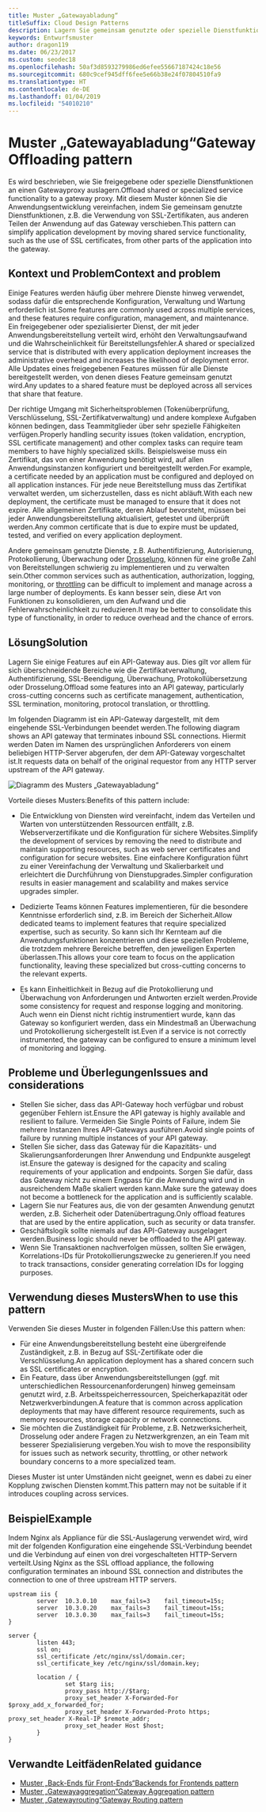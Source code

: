 ```yaml
---
title: Muster „Gatewayabladung“
titleSuffix: Cloud Design Patterns
description: Lagern Sie gemeinsam genutzte oder spezielle Dienstfunktionen an einen Gatewayproxy aus.
keywords: Entwurfsmuster
author: dragon119
ms.date: 06/23/2017
ms.custom: seodec18
ms.openlocfilehash: 50af3d8593279986ed6efee55667187424c18e56
ms.sourcegitcommit: 680c9cef945dff6fee5e66b38e24f07804510fa9
ms.translationtype: HT
ms.contentlocale: de-DE
ms.lasthandoff: 01/04/2019
ms.locfileid: "54010210"
---
```

# <a name="gateway-offloading-pattern"></a><span data-ttu-id="461e4-104">Muster „Gatewayabladung“</span><span class="sxs-lookup"><span data-stu-id="461e4-104">Gateway Offloading pattern</span></span>

<span data-ttu-id="461e4-105">Es wird beschrieben, wie Sie freigegebene oder spezielle Dienstfunktionen an einen Gatewayproxy auslagern.</span><span class="sxs-lookup"><span data-stu-id="461e4-105">Offload shared or specialized service functionality to a gateway proxy.</span></span> <span data-ttu-id="461e4-106">Mit diesem Muster können Sie die Anwendungsentwicklung vereinfachen, indem Sie gemeinsam genutzte Dienstfunktionen, z.B. die Verwendung von SSL-Zertifikaten, aus anderen Teilen der Anwendung auf das Gateway verschieben.</span><span class="sxs-lookup"><span data-stu-id="461e4-106">This pattern can simplify application development by moving shared service functionality, such as the use of SSL certificates, from other parts of the application into the gateway.</span></span>

## <a name="context-and-problem"></a><span data-ttu-id="461e4-107">Kontext und Problem</span><span class="sxs-lookup"><span data-stu-id="461e4-107">Context and problem</span></span>

<span data-ttu-id="461e4-108">Einige Features werden häufig über mehrere Dienste hinweg verwendet, sodass dafür die entsprechende Konfiguration, Verwaltung und Wartung erforderlich ist.</span><span class="sxs-lookup"><span data-stu-id="461e4-108">Some features are commonly used across multiple services, and these features require configuration, management, and maintenance.</span></span> <span data-ttu-id="461e4-109">Ein freigegebener oder spezialisierter Dienst, der mit jeder Anwendungsbereitstellung verteilt wird, erhöht den Verwaltungsaufwand und die Wahrscheinlichkeit für Bereitstellungsfehler.</span><span class="sxs-lookup"><span data-stu-id="461e4-109">A shared or specialized service that is distributed with every application deployment increases the administrative overhead and increases the likelihood of deployment error.</span></span> <span data-ttu-id="461e4-110">Alle Updates eines freigegebenen Features müssen für alle Dienste bereitgestellt werden, von denen dieses Feature gemeinsam genutzt wird.</span><span class="sxs-lookup"><span data-stu-id="461e4-110">Any updates to a shared feature must be deployed across all services that share that feature.</span></span>

<span data-ttu-id="461e4-111">Der richtige Umgang mit Sicherheitsproblemen (Tokenüberprüfung, Verschlüsselung, SSL-Zertifikatverwaltung) und andere komplexe Aufgaben können bedingen, dass Teammitglieder über sehr spezielle Fähigkeiten verfügen.</span><span class="sxs-lookup"><span data-stu-id="461e4-111">Properly handling security issues (token validation, encryption, SSL certificate management) and other complex tasks can require team members to have highly specialized skills.</span></span> <span data-ttu-id="461e4-112">Beispielsweise muss ein Zertifikat, das von einer Anwendung benötigt wird, auf allen Anwendungsinstanzen konfiguriert und bereitgestellt werden.</span><span class="sxs-lookup"><span data-stu-id="461e4-112">For example, a certificate needed by an application must be configured and deployed on all application instances.</span></span> <span data-ttu-id="461e4-113">Für jede neue Bereitstellung muss das Zertifikat verwaltet werden, um sicherzustellen, dass es nicht abläuft.</span><span class="sxs-lookup"><span data-stu-id="461e4-113">With each new deployment, the certificate must be managed to ensure that it does not expire.</span></span> <span data-ttu-id="461e4-114">Alle allgemeinen Zertifikate, deren Ablauf bevorsteht, müssen bei jeder Anwendungsbereitstellung aktualisiert, getestet und überprüft werden.</span><span class="sxs-lookup"><span data-stu-id="461e4-114">Any common certificate that is due to expire must be updated, tested, and verified on every application deployment.</span></span>

<span data-ttu-id="461e4-115">Andere gemeinsam genutzte Dienste, z.B. Authentifizierung, Autorisierung, Protokollierung, Überwachung oder [Drosselung](./throttling.md), können für eine große Zahl von Bereitstellungen schwierig zu implementieren und zu verwalten sein.</span><span class="sxs-lookup"><span data-stu-id="461e4-115">Other common services such as authentication, authorization, logging, monitoring, or [throttling](./throttling.md) can be difficult to implement and manage across a large number of deployments.</span></span> <span data-ttu-id="461e4-116">Es kann besser sein, diese Art von Funktionen zu konsolidieren, um den Aufwand und die Fehlerwahrscheinlichkeit zu reduzieren.</span><span class="sxs-lookup"><span data-stu-id="461e4-116">It may be better to consolidate this type of functionality, in order to reduce overhead and the chance of errors.</span></span>

## <a name="solution"></a><span data-ttu-id="461e4-117">Lösung</span><span class="sxs-lookup"><span data-stu-id="461e4-117">Solution</span></span>

<span data-ttu-id="461e4-118">Lagern Sie einige Features auf ein API-Gateway aus. Dies gilt vor allem für sich überschneidende Bereiche wie die Zertifikatverwaltung, Authentifizierung, SSL-Beendigung, Überwachung, Protokollübersetzung oder Drosselung.</span><span class="sxs-lookup"><span data-stu-id="461e4-118">Offload some features into an API gateway, particularly cross-cutting concerns such as certificate management, authentication, SSL termination, monitoring, protocol translation, or throttling.</span></span>

<span data-ttu-id="461e4-119">Im folgenden Diagramm ist ein API-Gateway dargestellt, mit dem eingehende SSL-Verbindungen beendet werden.</span><span class="sxs-lookup"><span data-stu-id="461e4-119">The following diagram shows an API gateway that terminates inbound SSL connections.</span></span> <span data-ttu-id="461e4-120">Hiermit werden Daten im Namen des ursprünglichen Anforderers von einem beliebigen HTTP-Server abgerufen, der dem API-Gateway vorgeschaltet ist.</span><span class="sxs-lookup"><span data-stu-id="461e4-120">It requests data on behalf of the original requestor from any HTTP server upstream of the API gateway.</span></span>

 ![Diagramm des Musters „Gatewayabladung“](./_images/gateway-offload.png)

<span data-ttu-id="461e4-122">Vorteile dieses Musters:</span><span class="sxs-lookup"><span data-stu-id="461e4-122">Benefits of this pattern include:</span></span>

- <span data-ttu-id="461e4-123">Die Entwicklung von Diensten wird vereinfacht, indem das Verteilen und Warten von unterstützenden Ressourcen entfällt, z.B. Webserverzertifikate und die Konfiguration für sichere Websites.</span><span class="sxs-lookup"><span data-stu-id="461e4-123">Simplify the development of services by removing the need to distribute and maintain supporting resources, such as web server certificates and configuration for secure websites.</span></span> <span data-ttu-id="461e4-124">Eine einfachere Konfiguration führt zu einer Vereinfachung der Verwaltung und Skalierbarkeit und erleichtert die Durchführung von Dienstupgrades.</span><span class="sxs-lookup"><span data-stu-id="461e4-124">Simpler configuration results in easier management and scalability and makes service upgrades simpler.</span></span>

- <span data-ttu-id="461e4-125">Dedizierte Teams können Features implementieren, für die besondere Kenntnisse erforderlich sind, z.B. im Bereich der Sicherheit.</span><span class="sxs-lookup"><span data-stu-id="461e4-125">Allow dedicated teams to implement features that require specialized expertise, such as security.</span></span> <span data-ttu-id="461e4-126">So kann sich Ihr Kernteam auf die Anwendungsfunktionen konzentrieren und diese speziellen Probleme, die trotzdem mehrere Bereiche betreffen, den jeweiligen Experten überlassen.</span><span class="sxs-lookup"><span data-stu-id="461e4-126">This allows your core team to focus on the application functionality, leaving these specialized but cross-cutting concerns to the relevant experts.</span></span>

- <span data-ttu-id="461e4-127">Es kann Einheitlichkeit in Bezug auf die Protokollierung und Überwachung von Anforderungen und Antworten erzielt werden.</span><span class="sxs-lookup"><span data-stu-id="461e4-127">Provide some consistency for request and response logging and monitoring.</span></span> <span data-ttu-id="461e4-128">Auch wenn ein Dienst nicht richtig instrumentiert wurde, kann das Gateway so konfiguriert werden, dass ein Mindestmaß an Überwachung und Protokollierung sichergestellt ist.</span><span class="sxs-lookup"><span data-stu-id="461e4-128">Even if a service is not correctly instrumented, the gateway can be configured to ensure a minimum level of monitoring and logging.</span></span>

## <a name="issues-and-considerations"></a><span data-ttu-id="461e4-129">Probleme und Überlegungen</span><span class="sxs-lookup"><span data-stu-id="461e4-129">Issues and considerations</span></span>

- <span data-ttu-id="461e4-130">Stellen Sie sicher, dass das API-Gateway hoch verfügbar und robust gegenüber Fehlern ist.</span><span class="sxs-lookup"><span data-stu-id="461e4-130">Ensure the API gateway is highly available and resilient to failure.</span></span> <span data-ttu-id="461e4-131">Vermeiden Sie Single Points of Failure, indem Sie mehrere Instanzen Ihres API-Gateways ausführen.</span><span class="sxs-lookup"><span data-stu-id="461e4-131">Avoid single points of failure by running multiple instances of your API gateway.</span></span>
- <span data-ttu-id="461e4-132">Stellen Sie sicher, dass das Gateway für die Kapazitäts- und Skalierungsanforderungen Ihrer Anwendung und Endpunkte ausgelegt ist.</span><span class="sxs-lookup"><span data-stu-id="461e4-132">Ensure the gateway is designed for the capacity and scaling requirements of your application and endpoints.</span></span> <span data-ttu-id="461e4-133">Sorgen Sie dafür, dass das Gateway nicht zu einem Engpass für die Anwendung wird und in ausreichendem Maße skaliert werden kann.</span><span class="sxs-lookup"><span data-stu-id="461e4-133">Make sure the gateway does not become a bottleneck for the application and is sufficiently scalable.</span></span>
- <span data-ttu-id="461e4-134">Lagern Sie nur Features aus, die von der gesamten Anwendung genutzt werden, z.B. Sicherheit oder Datenübertragung.</span><span class="sxs-lookup"><span data-stu-id="461e4-134">Only offload features that are used by the entire application, such as security or data transfer.</span></span>
- <span data-ttu-id="461e4-135">Geschäftslogik sollte niemals auf das API-Gateway ausgelagert werden.</span><span class="sxs-lookup"><span data-stu-id="461e4-135">Business logic should never be offloaded to the API gateway.</span></span>
- <span data-ttu-id="461e4-136">Wenn Sie Transaktionen nachverfolgen müssen, sollten Sie erwägen, Korrelations-IDs für Protokollierungszwecke zu generieren.</span><span class="sxs-lookup"><span data-stu-id="461e4-136">If you need to track transactions, consider generating correlation IDs for logging purposes.</span></span>

## <a name="when-to-use-this-pattern"></a><span data-ttu-id="461e4-137">Verwendung dieses Musters</span><span class="sxs-lookup"><span data-stu-id="461e4-137">When to use this pattern</span></span>

<span data-ttu-id="461e4-138">Verwenden Sie dieses Muster in folgenden Fällen:</span><span class="sxs-lookup"><span data-stu-id="461e4-138">Use this pattern when:</span></span>

- <span data-ttu-id="461e4-139">Für eine Anwendungsbereitstellung besteht eine übergreifende Zuständigkeit, z.B. in Bezug auf SSL-Zertifikate oder die Verschlüsselung.</span><span class="sxs-lookup"><span data-stu-id="461e4-139">An application deployment has a shared concern such as SSL certificates or encryption.</span></span>
- <span data-ttu-id="461e4-140">Ein Feature, dass über Anwendungsbereitstellungen (ggf. mit unterschiedlichen Ressourcenanforderungen) hinweg gemeinsam genutzt wird, z.B. Arbeitsspeicherressourcen, Speicherkapazität oder Netzwerkverbindungen.</span><span class="sxs-lookup"><span data-stu-id="461e4-140">A feature that is common across application deployments that may have different resource requirements, such as memory resources, storage capacity or network connections.</span></span>
- <span data-ttu-id="461e4-141">Sie möchten die Zuständigkeit für Probleme, z.B. Netzwerksicherheit, Drosselung oder andere Fragen zu Netzwerkgrenzen, an ein Team mit besserer Spezialisierung vergeben.</span><span class="sxs-lookup"><span data-stu-id="461e4-141">You wish to move the responsibility for issues such as network security, throttling, or other network boundary concerns to a more specialized team.</span></span>

<span data-ttu-id="461e4-142">Dieses Muster ist unter Umständen nicht geeignet, wenn es dabei zu einer Kopplung zwischen Diensten kommt.</span><span class="sxs-lookup"><span data-stu-id="461e4-142">This pattern may not be suitable if it introduces coupling across services.</span></span>

## <a name="example"></a><span data-ttu-id="461e4-143">Beispiel</span><span class="sxs-lookup"><span data-stu-id="461e4-143">Example</span></span>

<span data-ttu-id="461e4-144">Indem Nginx als Appliance für die SSL-Auslagerung verwendet wird, wird mit der folgenden Konfiguration eine eingehende SSL-Verbindung beendet und die Verbindung auf einen von drei vorgeschalteten HTTP-Servern verteilt.</span><span class="sxs-lookup"><span data-stu-id="461e4-144">Using Nginx as the SSL offload appliance, the following configuration terminates an inbound SSL connection and distributes the connection to one of three upstream HTTP servers.</span></span>

```console
upstream iis {
        server  10.3.0.10    max_fails=3    fail_timeout=15s;
        server  10.3.0.20    max_fails=3    fail_timeout=15s;
        server  10.3.0.30    max_fails=3    fail_timeout=15s;
}

server {
        listen 443;
        ssl on;
        ssl_certificate /etc/nginx/ssl/domain.cer;
        ssl_certificate_key /etc/nginx/ssl/domain.key;

        location / {
                set $targ iis;
                proxy_pass http://$targ;
                proxy_set_header X-Forwarded-For $proxy_add_x_forwarded_for;
                proxy_set_header X-Forwarded-Proto https;
proxy_set_header X-Real-IP $remote_addr;
                proxy_set_header Host $host;
        }
}
```

## <a name="related-guidance"></a><span data-ttu-id="461e4-145">Verwandte Leitfäden</span><span class="sxs-lookup"><span data-stu-id="461e4-145">Related guidance</span></span>

- [<span data-ttu-id="461e4-146">Muster „Back-Ends für Front-Ends“</span><span class="sxs-lookup"><span data-stu-id="461e4-146">Backends for Frontends pattern</span></span>](./backends-for-frontends.md)
- [<span data-ttu-id="461e4-147">Muster „Gatewayaggregation“</span><span class="sxs-lookup"><span data-stu-id="461e4-147">Gateway Aggregation pattern</span></span>](./gateway-aggregation.md)
- [<span data-ttu-id="461e4-148">Muster „Gatewayrouting“</span><span class="sxs-lookup"><span data-stu-id="461e4-148">Gateway Routing pattern</span></span>](./gateway-routing.md)
